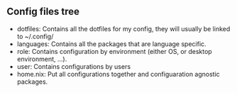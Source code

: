 ## Config files tree

- dotfiles:
    Contains all the dotfiles for my config, they will usually be linked to ~/.config/<dotfiles-subdir>
- languages:
    Contains all the packages that are language specific.
- role:
    Contains configuration by environment (either OS, or desktop environment, ...).
- user:
    Contains configurations by users
- home.nix:
    Put all configurations together and configuaration agnostic packages.
